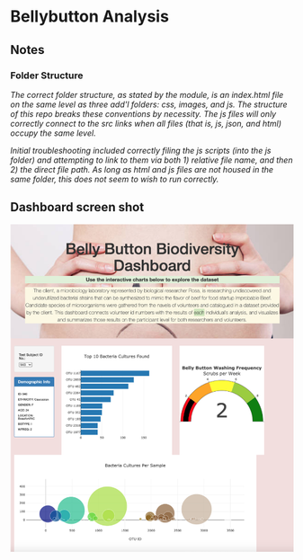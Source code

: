# Bellybutton Analysis

## Notes

### Folder Structure

_The correct folder structure, as stated by the module, is an index.html file on the same level as three add'l folders: css, images, and js.  The structure of this repo *breaks* these conventions by necessity.  The js files will only correctly connect to the src links when *all files* (that is, js, json, and html) occupy the same level._

_Initial troubleshooting included correctly filing the js scripts (into the js folder) and attempting to link to them via both 1) relative file name, and then 2) the direct file path.  As long as html and js files are not housed in the same folder, this does not seem to wish to run correctly._

## Dashboard screen shot
![dashboard_ss.png](https://github.com/crkaide/Bellybutton_Analysis/blob/main/dashboard_ss.png?raw=true)
